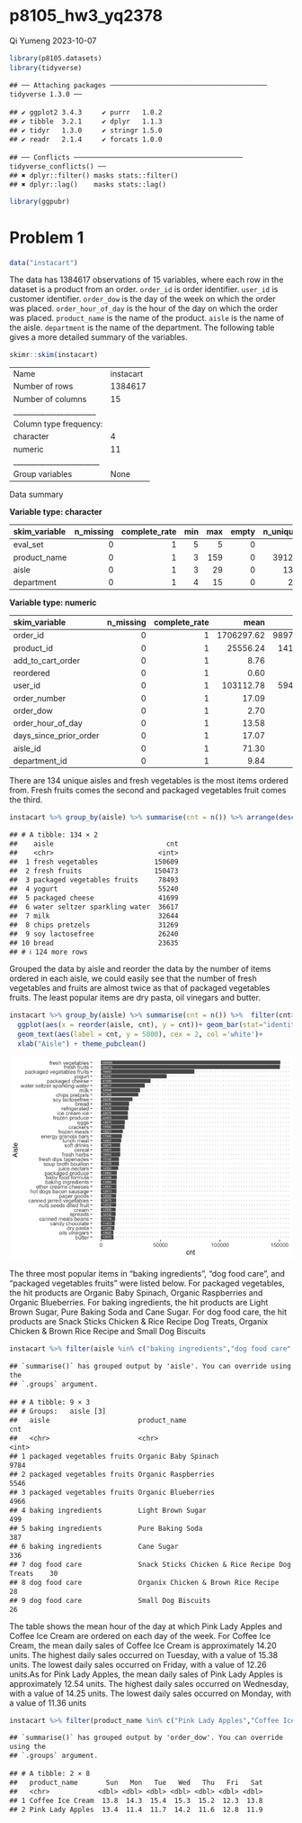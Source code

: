 p8105_hw3_yq2378
================
Qi Yumeng
2023-10-07

``` r
library(p8105.datasets)
library(tidyverse)
```

    ## ── Attaching packages ─────────────────────────────────────── tidyverse 1.3.0 ──

    ## ✔ ggplot2 3.4.3     ✔ purrr   1.0.2
    ## ✔ tibble  3.2.1     ✔ dplyr   1.1.3
    ## ✔ tidyr   1.3.0     ✔ stringr 1.5.0
    ## ✔ readr   2.1.4     ✔ forcats 1.0.0

    ## ── Conflicts ────────────────────────────────────────── tidyverse_conflicts() ──
    ## ✖ dplyr::filter() masks stats::filter()
    ## ✖ dplyr::lag()    masks stats::lag()

``` r
library(ggpubr)
```

# Problem 1

``` r
data("instacart")
```

The data has 1384617 observations of 15 variables, where each row in the
dataset is a product from an order. `order_id` is order identifier.
`user_id` is customer identifier. `order_dow` is the day of the week on
which the order was placed. `order_hour_of_day` is the hour of the day
on which the order was placed. `product_name` is the name of the
product. `aisle` is the name of the aisle. `department` is the name of
the department. The following table gives a more detailed summary of the
variables.

``` r
skimr::skim(instacart) 
```

|                                                  |           |
|:-------------------------------------------------|:----------|
| Name                                             | instacart |
| Number of rows                                   | 1384617   |
| Number of columns                                | 15        |
| \_\_\_\_\_\_\_\_\_\_\_\_\_\_\_\_\_\_\_\_\_\_\_   |           |
| Column type frequency:                           |           |
| character                                        | 4         |
| numeric                                          | 11        |
| \_\_\_\_\_\_\_\_\_\_\_\_\_\_\_\_\_\_\_\_\_\_\_\_ |           |
| Group variables                                  | None      |

Data summary

**Variable type: character**

| skim_variable | n_missing | complete_rate | min | max | empty | n_unique | whitespace |
|:--------------|----------:|--------------:|----:|----:|------:|---------:|-----------:|
| eval_set      |         0 |             1 |   5 |   5 |     0 |        1 |          0 |
| product_name  |         0 |             1 |   3 | 159 |     0 |    39123 |          0 |
| aisle         |         0 |             1 |   3 |  29 |     0 |      134 |          0 |
| department    |         0 |             1 |   4 |  15 |     0 |       21 |          0 |

**Variable type: numeric**

| skim_variable          | n_missing | complete_rate |       mean |        sd |  p0 |    p25 |     p50 |     p75 |    p100 | hist  |
|:-----------------------|----------:|--------------:|-----------:|----------:|----:|-------:|--------:|--------:|--------:|:------|
| order_id               |         0 |             1 | 1706297.62 | 989732.65 |   1 | 843370 | 1701880 | 2568023 | 3421070 | ▇▇▇▇▇ |
| product_id             |         0 |             1 |   25556.24 |  14121.27 |   1 |  13380 |   25298 |   37940 |   49688 | ▆▆▇▆▇ |
| add_to_cart_order      |         0 |             1 |       8.76 |      7.42 |   1 |      3 |       7 |      12 |      80 | ▇▁▁▁▁ |
| reordered              |         0 |             1 |       0.60 |      0.49 |   0 |      0 |       1 |       1 |       1 | ▆▁▁▁▇ |
| user_id                |         0 |             1 |  103112.78 |  59487.15 |   1 |  51732 |  102933 |  154959 |  206209 | ▇▇▇▇▇ |
| order_number           |         0 |             1 |      17.09 |     16.61 |   4 |      6 |      11 |      21 |     100 | ▇▂▁▁▁ |
| order_dow              |         0 |             1 |       2.70 |      2.17 |   0 |      1 |       3 |       5 |       6 | ▇▂▂▂▆ |
| order_hour_of_day      |         0 |             1 |      13.58 |      4.24 |   0 |     10 |      14 |      17 |      23 | ▁▃▇▇▃ |
| days_since_prior_order |         0 |             1 |      17.07 |     10.43 |   0 |      7 |      15 |      30 |      30 | ▅▅▃▂▇ |
| aisle_id               |         0 |             1 |      71.30 |     38.10 |   1 |     31 |      83 |     107 |     134 | ▆▃▃▇▆ |
| department_id          |         0 |             1 |       9.84 |      6.29 |   1 |      4 |       8 |      16 |      21 | ▇▂▂▅▂ |

There are 134 unique aisles and fresh vegetables is the most items
ordered from. Fresh fruits comes the second and packaged vegetables
fruit comes the third.

``` r
instacart %>% group_by(aisle) %>% summarise(cnt = n()) %>% arrange(desc(cnt))
```

    ## # A tibble: 134 × 2
    ##    aisle                            cnt
    ##    <chr>                          <int>
    ##  1 fresh vegetables              150609
    ##  2 fresh fruits                  150473
    ##  3 packaged vegetables fruits     78493
    ##  4 yogurt                         55240
    ##  5 packaged cheese                41699
    ##  6 water seltzer sparkling water  36617
    ##  7 milk                           32644
    ##  8 chips pretzels                 31269
    ##  9 soy lactosefree                26240
    ## 10 bread                          23635
    ## # ℹ 124 more rows

Grouped the data by aisle and reorder the data by the number of items
ordered in each aisle, we could easily see that the number of fresh
vegetables and fruits are almost twice as that of packaged vegetables
fruits. The least popular items are dry pasta, oil vinegars and butter.

``` r
instacart %>% group_by(aisle) %>% summarise(cnt = n()) %>%  filter(cnt>10000) %>% 
  ggplot(aes(x = reorder(aisle, cnt), y = cnt))+ geom_bar(stat="identity") + coord_flip() +
  geom_text(aes(label = cnt, y = 5000), cex = 2, col ='white')+
  xlab("Aisle") + theme_pubclean()
```

![](p8105_hw3_yq2378_files/figure-gfm/unnamed-chunk-5-1.png)<!-- -->

The three most popular items in “baking ingredients”, “dog food care”,
and “packaged vegetables fruits” were listed below. For packaged
vegetables, the hit products are Organic Baby Spinach, Organic
Raspberries and Organic Blueberries. For baking ingredients, the hit
products are Light Brown Sugar, Pure Baking Soda and Cane Sugar. For dog
food care, the hit products are Snack Sticks Chicken & Rice Recipe Dog
Treats, Organix Chicken & Brown Rice Recipe and Small Dog Biscuits

``` r
instacart %>% filter(aisle %in% c("baking ingredients","dog food care","packaged vegetables fruits")) %>% group_by(aisle,product_name) %>% summarise(cnt = n()) %>% arrange(desc(cnt)) %>% slice(1:3)%>% arrange(desc(cnt))
```

    ## `summarise()` has grouped output by 'aisle'. You can override using the
    ## `.groups` argument.

    ## # A tibble: 9 × 3
    ## # Groups:   aisle [3]
    ##   aisle                      product_name                                    cnt
    ##   <chr>                      <chr>                                         <int>
    ## 1 packaged vegetables fruits Organic Baby Spinach                           9784
    ## 2 packaged vegetables fruits Organic Raspberries                            5546
    ## 3 packaged vegetables fruits Organic Blueberries                            4966
    ## 4 baking ingredients         Light Brown Sugar                               499
    ## 5 baking ingredients         Pure Baking Soda                                387
    ## 6 baking ingredients         Cane Sugar                                      336
    ## 7 dog food care              Snack Sticks Chicken & Rice Recipe Dog Treats    30
    ## 8 dog food care              Organix Chicken & Brown Rice Recipe              28
    ## 9 dog food care              Small Dog Biscuits                               26

The table shows the mean hour of the day at which Pink Lady Apples and
Coffee Ice Cream are ordered on each day of the week. For Coffee Ice
Cream, the mean daily sales of Coffee Ice Cream is approximately 14.20
units. The highest daily sales occurred on Tuesday, with a value of
15.38 units. The lowest daily sales occurred on Friday, with a value of
12.26 units.As for Pink Lady Apples, the mean daily sales of Pink Lady
Apples is approximately 12.54 units. The highest daily sales occurred on
Wednesday, with a value of 14.25 units. The lowest daily sales occurred
on Monday, with a value of 11.36 units

``` r
instacart %>% filter(product_name %in% c("Pink Lady Apples","Coffee Ice Cream")) %>% group_by(order_dow,product_name) %>% summarise(mean_order_hour_of_day = round(mean(order_hour_of_day),2)) %>% pivot_wider(names_from = order_dow,values_from = mean_order_hour_of_day) %>% rename(Sun = "0", Mon = "1", Tue = "2", Wed = "3", Thu = "4",Fri = "5", Sat = "6")
```

    ## `summarise()` has grouped output by 'order_dow'. You can override using the
    ## `.groups` argument.

    ## # A tibble: 2 × 8
    ##   product_name       Sun   Mon   Tue   Wed   Thu   Fri   Sat
    ##   <chr>            <dbl> <dbl> <dbl> <dbl> <dbl> <dbl> <dbl>
    ## 1 Coffee Ice Cream  13.8  14.3  15.4  15.3  15.2  12.3  13.8
    ## 2 Pink Lady Apples  13.4  11.4  11.7  14.2  11.6  12.8  11.9
